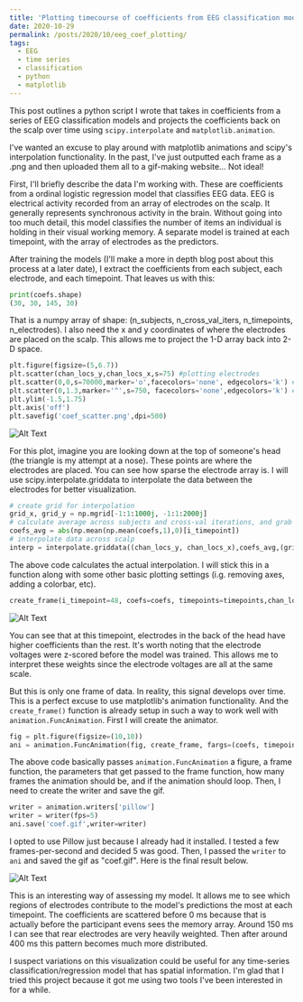 ```yaml
---
title: 'Plotting timecourse of coefficients from EEG classification model using scipy.interpolate and matplotlib.animation'
date: 2020-10-29
permalink: /posts/2020/10/eeg_coef_plotting/
tags:
  - EEG
  - time series
  - classification
  - python
  - matplotlib
---
```


This post outlines a python script I wrote that takes in coefficients from a series of EEG classification models and projects the coefficients back on the scalp over time using `scipy.interpolate` and `matplotlib.animation`.

I've wanted an excuse to play around with matplotlib animations and scipy's interpolation functionality. In the past, I've just outputted each frame as a .png and then uploaded them all to a gif-making website... Not ideal!

First, I'll briefly describe the data I'm working with. These are coefficients from a ordinal logistic regression model that classifies EEG data. EEG is electrical activity recorded from an array of electrodes on the scalp. It generally represents synchronous activity in the brain. Without going into too much detail, this model classifies the number of items an individual is holding in their visual working memory. A separate model is trained at each timepoint, with the array of electrodes as the predictors. 

After training the models (I'll make a more in depth blog post about this process at a later date), I extract the coefficients from each subject, each electrode, and each timepoint. That leaves us with this:

```python
print(coefs.shape)
(30, 30, 145, 30)
```

That is a numpy array of shape: (n_subjects, n_cross_val_iters, n_timepoints, n_electrodes). I also need the x and y coordinates of where the electrodes are placed on the scalp. This allows me to project the 1-D array back into 2-D space.

```python
plt.figure(figsize=(5,6.7))
plt.scatter(chan_locs_y,chan_locs_x,s=75) #plotting electrodes
plt.scatter(0,0,s=70000,marker='o',facecolors='none', edgecolors='k') #plotting "head"
plt.scatter(0,1.3,marker='^',s=750, facecolors='none',edgecolors='k') # plotting "nose"
plt.ylim(-1.5,1.75)
plt.axis('off')
plt.savefig('coef_scatter.png',dpi=500)
```
![Alt Text](https://williamthyer.github.io/images/coef_scatter.png)

For this plot, imagine you are looking down at the top of someone's head (the triangle is my attempt at a nose). These points are where the electrodes are placed. You can see how sparse the electrode array is. I will use scipy.interpolate.griddata to interpolate the data between the electrodes for better visualization.

```python
# create grid for interpolation
grid_x, grid_y = np.mgrid[-1:1:1000j, -1:1:2000j]
# calculate average across subjects and cross-val iterations, and grab single timepoint
coefs_avg = abs(np.mean(np.mean(coefs,1),0)[i_timepoint])
# interpolate data across scalp
interp = interpolate.griddata((chan_locs_y, chan_locs_x),coefs_avg,(grid_x,grid_y),method='cubic')
```

The above code calculates the actual interpolation. I will stick this in a function along with some other basic plotting settings (i.g. removing axes, adding a colorbar, etc).

```python
create_frame(i_timepoint=48, coefs=coefs, timepoints=timepoints,chan_locs_x=chan_locs_x,chan_locs_y=chan_locs_y)
```

![Alt Text](https://williamthyer.github.io/images/interp.png)

You can see that at this timepoint, electrodes in the back of the head have higher coefficients than the rest. It's worth noting that the electrode voltages were z-scored before the model was trained. This allows me to interpret these weights since the electrode voltages are all at the same scale.

But this is only one frame of data. In reality, this signal develops over time. This is a perfect excuse to use matplotlib's animation functionality. And the `create_frame()` function is already setup in such a way to work well with `animation.FuncAnimation`. First I will create the animator.

```python
fig = plt.figure(figsize=(10,10))
ani = animation.FuncAnimation(fig, create_frame, fargs=(coefs, timepoints,chan_locs_x,chan_locs_y), frames=len(timepoints), repeat=True)
```

The above code basically passes `animation.FuncAnimation` a figure, a frame function, the parameters that get passed to the frame function, how many frames the animation should be, and if the animation should loop. Then, I need to create the writer and save the gif.

```python
writer = animation.writers['pillow']
writer = writer(fps=5)
ani.save('coef.gif',writer=writer)
```

I opted to use Pillow just because I already had it installed. I tested a few frames-per-second and decided 5 was good. Then, I passed the `writer` to `ani` and saved the gif as "coef.gif". Here is the final result below.

![Alt Text](https://williamthyer.github.io/images/coef.gif)

This is an interesting way of assessing my model. It allows me to see which regions of electrodes contribute to the model's predictions the most at each timepoint. The coefficients are scattered before 0 ms because that is actually before the participant evens sees the memory array. Around 150 ms I can see that rear electrodes are very heavily weighted. Then after around 400 ms this pattern becomes much more distributed.

I suspect variations on this visualization could be useful for any time-series classification/regression model that has spatial information. I'm glad that I tried this project because it got me using two tools I've been interested in for a while. 

